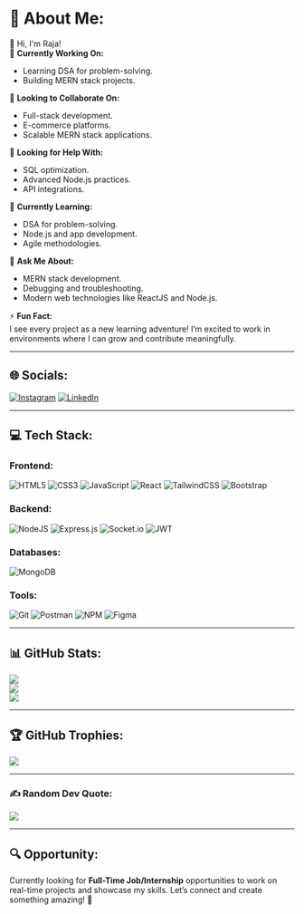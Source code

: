 # 💫 About Me:
👋 Hi, I'm Raja!  
🔭 **Currently Working On:**  
- Learning DSA for problem-solving.  
- Building MERN stack projects.  

👯 **Looking to Collaborate On:**  
- Full-stack development.  
- E-commerce platforms.  
- Scalable MERN stack applications.  

🤝 **Looking for Help With:**  
- SQL optimization.  
- Advanced Node.js practices.  
- API integrations.  

🌱 **Currently Learning:**  
- DSA for problem-solving.  
- Node.js and app development.  
- Agile methodologies.  

💬 **Ask Me About:**  
- MERN stack development.  
- Debugging and troubleshooting.  
- Modern web technologies like ReactJS and Node.js.  

⚡ **Fun Fact:**  
I see every project as a new learning adventure! I’m excited to work in environments where I can grow and contribute meaningfully.  

---

## 🌐 Socials:
[![Instagram](https://img.shields.io/badge/Instagram-%23E4405F.svg?logo=Instagram&logoColor=white)](https://instagram.com/rajaa.here) 
[![LinkedIn](https://img.shields.io/badge/LinkedIn-%230077B5.svg?logo=linkedin&logoColor=white)](https://linkedin.com/in/rajagopalrj)  

---

## 💻 Tech Stack:
### Frontend:
![HTML5](https://img.shields.io/badge/html5-%23E34F26.svg?style=plastic&logo=html5&logoColor=white) 
![CSS3](https://img.shields.io/badge/css3-%231572B6.svg?style=plastic&logo=css3&logoColor=white) 
![JavaScript](https://img.shields.io/badge/javascript-%23323330.svg?style=plastic&logo=javascript&logoColor=%23F7DF1E) 
![React](https://img.shields.io/badge/react-%2320232a.svg?style=plastic&logo=react&logoColor=%2361DAFB) 
![TailwindCSS](https://img.shields.io/badge/tailwindcss-%2338B2AC.svg?style=plastic&logo=tailwind-css&logoColor=white) 
![Bootstrap](https://img.shields.io/badge/bootstrap-%238511FA.svg?style=plastic&logo=bootstrap&logoColor=white)  

### Backend:
![NodeJS](https://img.shields.io/badge/node.js-6DA55F?style=plastic&logo=node.js&logoColor=white) 
![Express.js](https://img.shields.io/badge/express.js-%23404d59.svg?style=plastic&logo=express&logoColor=%2361DAFB) 
![Socket.io](https://img.shields.io/badge/Socket.io-black?style=plastic&logo=socket.io&badgeColor=010101) 
![JWT](https://img.shields.io/badge/JWT-black?style=plastic&logo=JSON%20web%20tokens)  

### Databases:
![MongoDB](https://img.shields.io/badge/MongoDB-%234ea94b.svg?style=plastic&logo=mongodb&logoColor=white)  

### Tools:
![Git](https://img.shields.io/badge/git-%23F05033.svg?style=plastic&logo=git&logoColor=white) 
![Postman](https://img.shields.io/badge/Postman-FF6C37?style=plastic&logo=postman&logoColor=white) 
![NPM](https://img.shields.io/badge/NPM-%23CB3837.svg?style=plastic&logo=npm&logoColor=white) 
![Figma](https://img.shields.io/badge/figma-%23F24E1E.svg?style=plastic&logo=figma&logoColor=white)  

---

## 📊 GitHub Stats:
![](https://github-readme-stats.vercel.app/api?username=rajagopalrj001&theme=buefy&hide_border=true&include_all_commits=true&count_private=false)  
![](https://github-readme-streak-stats.herokuapp.com/?user=raja-MFAI&theme=buefy&hide_border=true)  
![](https://github-readme-stats.vercel.app/api/top-langs/?username=raja-MFAI&theme=buefy&hide_border=true&include_all_commits=true&count_private=false&layout=compact)  

---

## 🏆 GitHub Trophies:
![](https://github-profile-trophy.vercel.app/?username=raja-MFAI&theme=vue&no-frame=false&no-bg=false&margin-w=4)  

---

### ✍️ Random Dev Quote:
![](https://quotes-github-readme.vercel.app/api?type=horizontal&theme=merko)  

---

## 🔍 Opportunity:
Currently looking for **Full-Time Job/Internship** opportunities to work on real-time projects and showcase my skills. Let’s connect and create something amazing! 🚀  